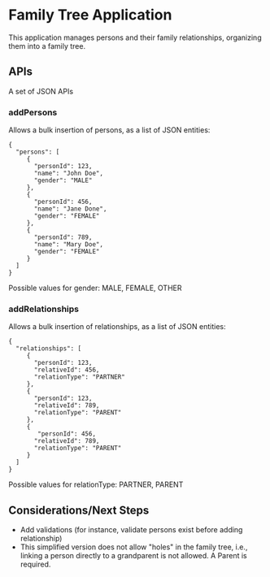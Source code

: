 # Family Tree Application
This application manages persons and their family relationships,  organizing them into a family tree.

## APIs

A set of JSON APIs

### addPersons
Allows a bulk insertion of persons, as a list of JSON entities:

````
{
  "persons": [
     {
       "personId": 123,
       "name": "John Doe",
       "gender": "MALE"
     },
     {
       "personId": 456,
       "name": "Jane Done",
       "gender": "FEMALE"
     },
     {
       "personId": 789,
       "name": "Mary Doe",
       "gender": "FEMALE"
     }
  ]
}
````

Possible values for gender: MALE, FEMALE, OTHER

### addRelationships
Allows a bulk insertion of relationships, as a list of JSON entities:
````
{
  "relationships": [
     {
       "personId": 123,
       "relativeId": 456,
       "relationType": "PARTNER"
     },
     {
       "personId": 123,
       "relativeId": 789,
       "relationType": "PARENT"
     },
     {
     	"personId": 456,
       "relativeId": 789,
       "relationType": "PARENT"
     }
  ]
}
````
Possible values for relationType: PARTNER, PARENT

## Considerations/Next Steps
- Add validations (for instance, validate persons exist before adding relationship)
- This simplified version does not allow "holes" in the family tree, i.e., linking a person directly to a grandparent is not allowed. A Parent is required.